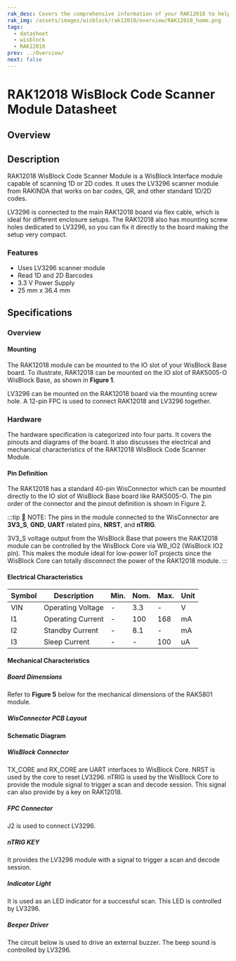 ```yaml
---
rak_desc: Covers the comprehensive information of your RAK12018 to help you use it. This information includes technical specifications, characteristics, and requirements, and it also discusses the device components.
rak_img: /assets/images/wisblock/rak12018/overview/RAK12018_home.png
tags:
  - datasheet
  - wisblock
  - RAK12018
prev: ../Overview/
next: false
---
```


# RAK12018 WisBlock Code Scanner Module Datasheet

## Overview

## Description

RAK12018 WisBlock Code Scanner Module is a WisBlock Interface module capable of scanning 1D or 2D codes. It uses the LV3296 scanner module from RAKINDA that works on bar codes, QR, and other standard 1D/2D codes. 

LV3296 is connected to the main RAK12018 board via flex cable, which is ideal for different enclosure setups. The RAK12018 also has mounting screw holes dedicated to LV3296, so you can fix it directly to the board making the setup very compact.


### Features

- Uses LV3296 scanner module
- Read 1D and 2D Barcodes
- 3.3&nbsp;V Power Supply
- 25&nbsp;mm x 36.4&nbsp;mm

## Specifications

### Overview

#### Mounting

The RAK12018 module can be mounted to the IO slot of your WisBlock Base board. To illustrate, RAK12018 can be mounted on the IO slot of RAK5005-O WisBlock Base, as shown in **Figure 1**.

<rk-img
  src="/assets/images/wisblock/rak12018/datasheet/RAK12018-mounting.png"
  width="60%"
  caption="RAK12018 Mounting to WisBlock Base"
/>

LV3296 can be mounted on the RAK12018 board via the mounting screw hole. A 12-pin FPC is used to connect RAK12018 and LV3296 together.

### Hardware

The hardware specification is categorized into four parts. It covers the pinouts and diagrams of the board. It also discusses the electrical and mechanical characteristics of the RAK12018 WisBlock Code Scanner Module.

#### Pin Definition

The RAK12018 has a standard 40-pin WisConnector which can be mounted directly to the IO slot of WisBlock Base board like RAK5005-O. The pin order of the connector and the pinout definition is shown in Figure 2. 

<rk-img
  src="/assets/images/wisblock/rak12018/datasheet/RAK12018_Pinouts.svg"
  width="70%"
  caption="RAK12018 Pin Definition"
/>

:::tip 📝 NOTE:
The pins in the module connected to the WisConnector are **3V3_S**, **GND**, **UART** related pins, **NRST**, and **nTRIG**.

3V3_S voltage output from the WisBlock Base that powers the RAK12018 module can be controlled by the WisBlock Core via WB_IO2 (WisBlock IO2 pin). This makes the module ideal for low-power IoT projects since the WisBlock Core can totally disconnect the power of the RAK12018 module.
:::

#### Electrical Characteristics

| Symbol | Description       | Min. | Nom. | Max. | Unit |
| ------ | ----------------- | ---- | ---- | ---- | ---- |
| VIN    | Operating Voltage | -    | 3.3  | -    | V    |
| I1     | Operating Current | -    | 100  | 168  | mA   |
| I2     | Standby Current   | -    | 8.1  | -    | mA   |
| I3     | Sleep Current     | -    | -    | 100  | uA   |

#### Mechanical Characteristics

##### Board Dimensions

Refer to **Figure 5** below for the mechanical dimensions of the RAK5801 module.

<rk-img
  src="/assets/images/wisblock/rak12018/datasheet/mechanical-dimensions.png"
  width="80%"
  caption="RAK12018 Mechanical Dimensions"
/>

##### WisConnector PCB Layout

<rk-img
  src="/assets/images/wisblock/rak12018/datasheet/MxxS1003K6M.png"
  width="100%"
  caption="WisConnector PCB footprint and recommendations"
/>

#### Schematic Diagram

<rk-img
  src="/assets/images/wisblock/rak12018/datasheet/rak12018_sch.png"
  width="100%"
  caption="RAK12018 Schematic Diagram"
/>

##### WisBlock Connector

TX_CORE and RX_CORE are UART interfaces to WisBlock Core. NRST is used by the core to reset LV3296. nTRIG is used by the WisBlock Core to provide the module signal to trigger a scan and decode session. This signal can also provide by a key on RAK12018.

<rk-img
  src="/assets/images/wisblock/rak12018/datasheet/rak12018_connector.png"
  width="45%"
  caption="WisBlock Connector"
/>

##### FPC Connector

J2 is used to connect LV3296.

<rk-img
  src="/assets/images/wisblock/rak12018/datasheet/rak12018_fpc.png"
  width="30%"
  caption="FPC Connector"
/>

##### nTRIG KEY

It provides the LV3296 module with a signal to trigger a scan and decode session.

<rk-img
  src="/assets/images/wisblock/rak12018/datasheet/rak12018_ntrig.png"
  width="30%"
  caption="nTrigger Key"
/>  


##### Indicator Light 

It is used as an LED indicator for a successful scan. This LED is controlled by LV3296.

<rk-img
  src="/assets/images/wisblock/rak12018/datasheet/rak12018_light.png"
  width="30%"
  caption="Indicator Light"
/>  

##### Beeper Driver

The circuit below is used to drive an external buzzer. The beep sound is controlled by LV3296.

<rk-img
  src="/assets/images/wisblock/rak12018/datasheet/rak12018_buzzer.png"
  width="40%"
  caption="Beeper Driver"
/>  
